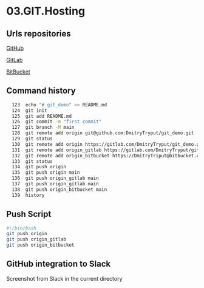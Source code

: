# 03.GIT.Hosting

## Urls repositories

[GitHub](https://github.com/DmitryTryput/git_demo)

[GitLab](https://gitlab.com/DmitryTryput/git_demo.git)

[BitBucket](https://DmitryTriput@bitbucket.org/dmitrytriput/git_demo.git)

## Command history

```bash
  123  echo "# git_demo" >> README.md
  124  git init
  125  git add README.md
  126  git commit -m "first commit"
  127  git branch -M main
  128  git remote add origin git@github.com:DmitryTryput/git_demo.git
  129  git status
  130  git remote add origin https://gitlab.com/DmitryTryput/git_demo.git
  131  git remote add origin_gitlab https://gitlab.com/DmitryTryput/git_demo.git
  132  git remote add origin_bitbucket https://DmitryTriput@bitbucket.org/dmitrytriput/git_demo.git
  133  git status
  134  git push origin
  135  git push origin main
  136  git push origin_gitlab main
  137  git push origin_gitlab main
  138  git push origin_bitbucket main
  139  history
```

## Push Script
```bash
#!/bin/bash
git push origin
git push origin_gitlab
git push origin_bitbucket
```

## GitHub integration to Slack
Screenshot from Slack in the current directory